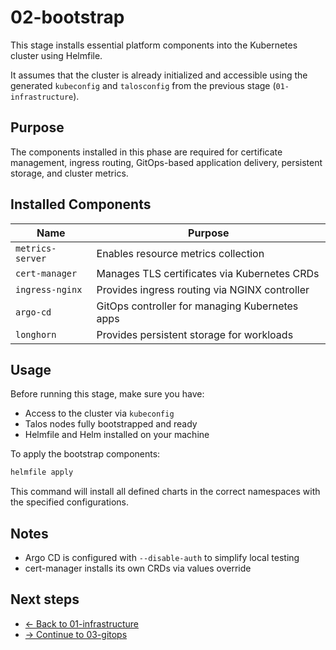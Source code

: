 # 02-bootstrap

This stage installs essential platform components into the Kubernetes cluster using Helmfile.

It assumes that the cluster is already initialized and accessible using the generated `kubeconfig` and `talosconfig` from the previous stage (`01-infrastructure`).

## Purpose

The components installed in this phase are required for certificate management, ingress routing, GitOps-based application delivery, persistent storage, and cluster metrics.

## Installed Components

| Name             | Purpose                                        |
| ---------------- | ---------------------------------------------- |
| `metrics-server` | Enables resource metrics collection            |
| `cert-manager`   | Manages TLS certificates via Kubernetes CRDs   |
| `ingress-nginx`  | Provides ingress routing via NGINX controller  |
| `argo-cd`        | GitOps controller for managing Kubernetes apps |
| `longhorn`       | Provides persistent storage for workloads      |

## Usage

Before running this stage, make sure you have:

* Access to the cluster via `kubeconfig`
* Talos nodes fully bootstrapped and ready
* Helmfile and Helm installed on your machine

To apply the bootstrap components:

```bash
helmfile apply
```

This command will install all defined charts in the correct namespaces with the specified configurations.

## Notes

* Argo CD is configured with `--disable-auth` to simplify local testing
* cert-manager installs its own CRDs via values override

## Next steps

* [← Back to 01-infrastructure](../01-infrastructure/README.md)
* [→ Continue to 03-gitops](../03-gitops/README.md)
